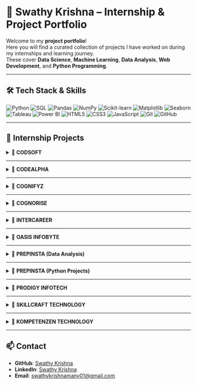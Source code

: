 # 🚀 Swathy Krishna – Internship & Project Portfolio

Welcome to my **project portfolio**!  
Here you will find a curated collection of projects I have worked on during my internships and learning journey.  
These cover **Data Science**, **Machine Learning**, **Data Analysis**, **Web Development**, and **Python Programming**.

---

## 🛠️ Tech Stack & Skills
![Python](https://img.shields.io/badge/Python-3776AB?logo=python&logoColor=white)
![SQL](https://img.shields.io/badge/SQL-4479A1?logo=postgresql&logoColor=white)
![Pandas](https://img.shields.io/badge/Pandas-150458?logo=pandas&logoColor=white)
![NumPy](https://img.shields.io/badge/Numpy-013243?logo=numpy&logoColor=white)
![Scikit-learn](https://img.shields.io/badge/Scikit--learn-F7931E?logo=scikit-learn&logoColor=white)
![Matplotlib](https://img.shields.io/badge/Matplotlib-11557c?logo=plotly&logoColor=white)
![Seaborn](https://img.shields.io/badge/Seaborn-4C9A2A?logoColor=white)
![Tableau](https://img.shields.io/badge/Tableau-E97627?logo=tableau&logoColor=white)
![Power BI](https://img.shields.io/badge/Power%20BI-F2C811?logo=powerbi&logoColor=black)
![HTML5](https://img.shields.io/badge/HTML5-E34F26?logo=html5&logoColor=white)
![CSS3](https://img.shields.io/badge/CSS3-1572B6?logo=css3&logoColor=white)
![JavaScript](https://img.shields.io/badge/JavaScript-F7DF1E?logo=javascript&logoColor=black)
![Git](https://img.shields.io/badge/Git-F05032?logo=git&logoColor=white)
![GitHub](https://img.shields.io/badge/GitHub-181717?logo=github&logoColor=white)

---

## 📂 Internship Projects

<details>
<summary>💼 <strong>CODSOFT</strong></summary>

### 1️⃣ IMDb Movies India 🎬
- **Description**: Analyzed Indian movie datasets to uncover trends in ratings, genres, and box office collections.
- **Tech Used**: Python, Pandas, Matplotlib, Seaborn
- **Skills Gained**: Data wrangling, visualization, storytelling with data

### 2️⃣ Iris Flower Classification 🌸
- **Description**: Built an ML model to classify iris species based on petal and sepal dimensions.
- **Tech Used**: Python, Scikit-learn
- **Skills Gained**: Classification algorithms, model evaluation
</details>

---

<details>
<summary>💼 <strong>CODEALPHA</strong></summary>

### 1️⃣ A/B Testing 🧪
- **Description**: Conducted statistical experiments to compare product performance between two groups.
- **Tech Used**: Python, SciPy, Pandas
- **Skills Gained**: Hypothesis testing, statistical inference

### 2️⃣ Prediction Analysis 📈
- **Description**: Created predictive models for forecasting trends in business datasets.
- **Tech Used**: Python, Scikit-learn, Regression Models

### 3️⃣ Stock Prediction 📊
- **Description**: Implemented time-series forecasting for stock price movement predictions.
- **Tech Used**: Python, Prophet, Matplotlib
</details>

---

<details>
<summary>💼 <strong>COGNIFYZ</strong></summary>

### 1️⃣ Restaurant Analysis 🍽
- **Description**: Analyzed restaurant datasets for ratings, cuisine preferences, and customer demographics.
- **Tech Used**: Python, Pandas, Matplotlib
</details>

---

<details>
<summary>💼 <strong>COGNORISE</strong></summary>

### 1️⃣ Credit Card Fraud Detection 💳
- **Description**: ML model to detect fraudulent credit card transactions.
- **Tech Used**: Python, Scikit-learn, Random Forest

### 2️⃣ Iris Flower Species Classification 🌺
- Same as CODSOFT project but implemented with different feature scaling methods.

### 3️⃣ Superstore Sales Prediction 🏬
- **Description**: Regression model to forecast sales for a retail dataset.
- **Tech Used**: Python, Pandas, Scikit-learn
</details>

---

<details>
<summary>💼 <strong>INTERCAREER</strong></summary>

### 1️⃣ Breast Cancer Prediction 🎗
- **Description**: Classification model for predicting if a tumor is malignant or benign.
- **Tech Used**: Python, Logistic Regression

### 2️⃣ Titanic Survival Prediction 🚢
- **Description**: Predicting passenger survival chances using demographic and ticket data.
- **Tech Used**: Python, Scikit-learn
</details>

---

<details>
<summary>💼 <strong>OASIS INFOBYTE</strong></summary>

### 1️⃣ Car Price Prediction 🚗
- **Description**: Predict used car prices using regression models.
- **Tech Used**: Python, Scikit-learn

### 2️⃣ Email Spam Detection 📧
- **Description**: NLP model to classify emails as spam or ham.
- **Tech Used**: Python, NLTK, Scikit-learn

### 3️⃣ Unemployment Analysis 📉
- **Description**: Visualization and trend analysis of unemployment rates.
- **Tech Used**: Python, Matplotlib, Seaborn
</details>

---

<details>
<summary>💼 <strong>PREPINSTA (Data Analysis)</strong></summary>

- 🌫 **Air Quality Dashboard** – Tableau
- 🚴 **Bike Buyers Dashboard** – Power BI
- 🚗 **Car Details Analysis** – Python
- 🕵 **Crime Mystery Investigation** – Python
- ⌚ **Fitbit Data Analysis** – Python
- 💼 **Job Listing Analysis** – Python
- 🐍 **Snake Game Data** – Python
- 🏬 **Superstore Sales Dashboard** – Tableau
- 🌍 **World Bank Data Analysis** – Python
</details>

---

<details>
<summary>💼 <strong>PREPINSTA (Python Projects)</strong></summary>

- ♠ **Blackjack Game**  
- ☕ **Coffee Machine Simulation**  
- 🎯 **Guessing Game**  
- 🎮 **Hangman Game**  
- 🎥 **Netflix Clone**  
- ❓ **Online Quiz**  
- 🔍 **Web Scraping**  
</details>

---

<details>
<summary>💼 <strong>PRODIGY INFOTECH</strong></summary>

- 🚗 **Accident Data Analysis**  
- 🏦 **Bank Data Insights**  
- 🌍 **Population Data Analysis**  
- 🐦 **Twitter Sentiment Analysis**  
</details>

---

<details>
<summary>💼 <strong>SKILLCRAFT TECHNOLOGY</strong></summary>

- 🏦 **Bank Marketing Analysis**  
- 🚢 **Titanic Passenger Data**  
- 🚦 **Traffic Accident Data**  
- 🌍 **World Bank Data**  
</details>

---

<details>
<summary>💼 <strong>KOMPETENZEN TECHNOLOGY</strong></summary>

- 🛒 **Flipkart Clone** – Web development project with HTML, CSS, JS
- 🎞 **MovieFlix (GitHub)** – Movie streaming UI clone
</details>

---

## 📫 Contact
- **GitHub**: [Swathy Krishna](https://github.com/SwathyKrishna02)
- **LinkedIn**: [Swathy Krishna](https://www.linkedin.com/in/swathy-krishna-/)
- **Email**: swathykrishnamany01@gmail.com
